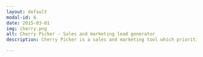 ```yaml
---
layout: default
modal-id: 6
date: 2015-03-01
img: cherry.png
alt: Cherry Picker - Sales and marketing lead generator
description: Cherry Picker is a sales and marketing tool which prioritize and generate a predictable stream of leads. Developed as an internal tool to generate leads for OpenWater, but the tool had the capability to generate leads for other markets. <br /><br /><br /><a href="https://drive.google.com/file/d/0B9Z0lF0v7n4VcFNzUkhtOUNuME0/view?usp=sharing" onClick="ga('send', 'event', 'portfolio-extra', 'click', 'Cherry Picker Fact Sheet PDF');" target="_blank"><img src="img/portfolio/cherry-fact-sheet.png" class="img-responsive img-portfolio-extra" alt="Cherry Picker Fact Sheet - Google Docs" /></a><br /><br /><br />Sample Amazon Mechanical Turk Task:<img src="img/portfolio/hit.png" class="img-responsive img-portfolio-extra" alt="Mechanical Turk Sample" />

---
```

